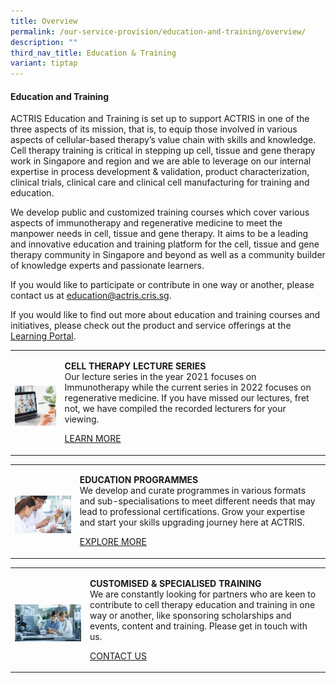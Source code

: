 ```yaml
---
title: Overview
permalink: /our-service-provision/education-and-training/overview/
description: ""
third_nav_title: Education & Training
variant: tiptap
---
```

<h4>Education and Training</h4>
<p>ACTRIS Education and Training is set up to support ACTRIS in one of the
three aspects of its mission, that is, to equip those involved in various
aspects of cellular-based therapy’s value chain with skills and knowledge.
Cell therapy training is critical in stepping up cell, tissue and gene
therapy work in Singapore and region and we are able to leverage on our
internal expertise in process development &amp; validation, product characterization,
clinical trials, clinical care and clinical cell manufacturing for training
and education.</p>
<p>We develop public and customized training courses which cover various
aspects of immunotherapy and regenerative medicine to meet the manpower
needs in cell, tissue and gene therapy. It aims to be a leading and innovative
education and training platform for the cell, tissue and gene therapy community
in Singapore and beyond as well as a community builder of knowledge experts
and passionate learners.</p>
<p>If you would like to participate or contribute in one way or another,
please contact us at <a href="mailto:education@actris.cris.sg" rel="noopener noreferrer nofollow" target="_blank">education@actris.cris.sg</a>.</p>
<p>If you would like to find out more about education and training courses
and initiatives, please check out the product and service offerings at
the <a href="https://www.actris.sg/newsroom-and-events/learning-portal/" rel="noopener noreferrer nofollow" target="_blank">Learning Portal</a>.</p>
<table style="minWidth: 50px">
<colgroup>
<col>
<col>
</colgroup>
<tbody>
<tr>
<td rowspan="1" colspan="1">
<p></p>
<div class="isomer-image-wrapper">
<img style="width: 100%" height="auto" width="100%" alt="" src="/images/Shutterstock Images/picture7.jpg">
</div>
</td>
<td rowspan="1" colspan="1">
<p><strong>CELL THERAPY LECTURE SERIES</strong> 
<br>Our lecture series in the year 2021 focuses on Immunotherapy while the
current series in 2022 focuses on regenerative medicine. If you have missed
our lectures, fret not, we have compiled the recorded lecturers for your
viewing.</p>
<p><a href="https://www.actris.sg/newsroom-and-events/learning-portal/" rel="noopener nofollow" target="_blank">LEARN MORE</a>
</p>
</td>
</tr>
</tbody>
</table>
<table style="minWidth: 50px">
<colgroup>
<col>
<col>
</colgroup>
<tbody>
<tr>
<td rowspan="1" colspan="1">
<p></p>
<div class="isomer-image-wrapper">
<img style="width: 100%" height="auto" width="100%" alt="" src="/images/Shutterstock Images/picture6.jpg">
</div>
</td>
<td rowspan="1" colspan="1">
<p><strong>EDUCATION PROGRAMMES</strong> 
<br>We develop and curate programmes in various formats and sub-specialisations
to meet different needs that may lead to professional certifications. Grow
your expertise and start your skills upgrading journey here at ACTRIS.</p>
<p><a href="actris.sg/newsroom-and-events/workshops-and-training/" rel="noopener nofollow" target="_blank">EXPLORE MORE</a>
</p>
</td>
</tr>
</tbody>
</table>
<table style="minWidth: 50px">
<colgroup>
<col>
<col>
</colgroup>
<tbody>
<tr>
<td rowspan="1" colspan="1">
<p></p>
<div class="isomer-image-wrapper">
<img style="width: 100%" height="auto" width="100%" alt="" src="/images/Shutterstock Images/picture10.jpg">
</div>
</td>
<td rowspan="1" colspan="1">
<p><strong>CUSTOMISED &amp; SPECIALISED TRAINING</strong> 
<br>We are constantly looking for partners who are keen to contribute to cell
therapy education and training in one way or another, like sponsoring scholarships
and events, content and training. Please get in touch with us.</p>
<p><a href="https://www.actris.sg/contact-us/" rel="noopener nofollow" target="_blank">CONTACT US</a>
</p>
</td>
</tr>
</tbody>
</table>
<p></p>